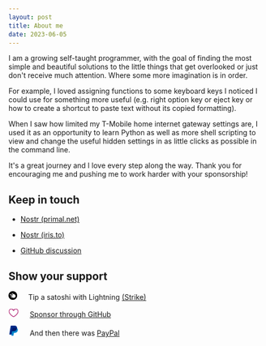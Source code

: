 ```yaml
---
layout: post
title: About me
date: 2023-06-05
---
```


I am a growing self-taught programmer, with the goal of finding the most simple and beautiful solutions to the little things that get overlooked or just don't receive much attention. Where some more imagination is in order.

For example, I loved assigning functions to some keyboard keys I noticed I could use for something more useful (e.g. right option key or eject key or how to create a shortcut to paste text without its copied formatting).

When I saw how limited my T-Mobile home internet gateway settings are, I used it as an opportunity to learn Python as well as more shell scripting to view and change the useful hidden settings in as little clicks as possible in the command line.

It's a great journey and I love every step along the way. Thank you for encouraging me and pushing me to work harder with your sponsorship!

## Keep in touch

- [Nostr (primal.net)](https://primal.net/profile/npub1vy40z9dxr943vkz6xp54elflf7hxcly46q2qwcpvzfy47qq3syxqqchgk3)

- [Nostr (iris.to)](https://iris.to/verity)

- [GitHub discussion](https://github.com/verityj/verityj.github.io/discussions/1)

## Show your support

<img src="/assets/images/strike.png" width="17px;" /> &emsp; Tip a satoshi with Lightning [(Strike)](https://strike.me/verity/)

<img src="/assets/images/sponsor.png" width="20px;" /> &emsp; [Sponsor through GitHub](https://github.com/sponsors/verityj/) 

<img src="/assets/images/p.png" width="20px;" /> &emsp; And then there was [PayPal](https://www.paypal.com/donate/?hosted_button_id=D2SU4GD8PEXCW)
